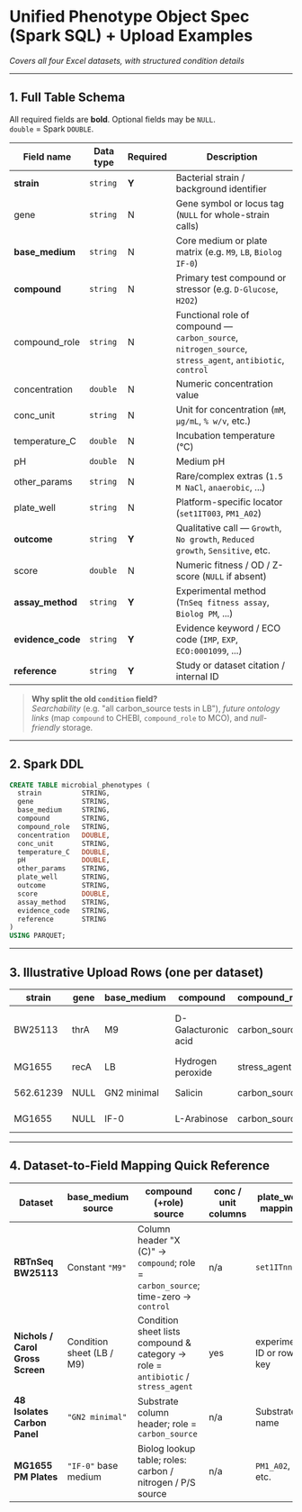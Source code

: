 # Unified Phenotype Object Spec (Spark SQL) + Upload Examples

*Covers all four Excel datasets, with structured condition details*

---

## 1. Full Table Schema

All required fields are **bold**. Optional fields may be `NULL`.  
`double` = Spark `DOUBLE`.

| Field name | Data type | Required | Description |
|------------|-----------|----------|-------------|
| **strain** | `string` | **Y** | Bacterial strain / background identifier |
| gene | `string` | N | Gene symbol or locus tag (`NULL` for whole-strain calls) |
| **base_medium** | `string` | N | Core medium or plate matrix (e.g. `M9`, `LB`, `Biolog IF-0`) |
| **compound** | `string` | N | Primary test compound or stressor (e.g. `D-Glucose`, `H2O2`) |
| compound_role | `string` | N | Functional role of compound — `carbon_source`, `nitrogen_source`, `stress_agent`, `antibiotic`, `control` |
| concentration | `double` | N | Numeric concentration value |
| conc_unit | `string` | N | Unit for concentration (`mM`, `µg/mL`, `% w/v`, etc.) |
| temperature_C | `double` | N | Incubation temperature (°C) |
| pH | `double` | N | Medium pH |
| other_params | `string` | N | Rare/complex extras (`1.5 M NaCl`, `anaerobic`, ...) |
| plate_well | `string` | N | Platform-specific locator (`set1IT003`, `PM1_A02`) |
| **outcome** | `string` | **Y** | Qualitative call — `Growth`, `No growth`, `Reduced growth`, `Sensitive`, etc. |
| score | `double` | N | Numeric fitness / OD / Z-score (`NULL` if absent) |
| **assay_method** | `string` | **Y** | Experimental method (`TnSeq fitness assay`, `Biolog PM`, ...) |
| **evidence_code** | `string` | **Y** | Evidence keyword / ECO code (`IMP`, `EXP`, `ECO:0001099`, ...) |
| **reference** | `string` | **Y** | Study or dataset citation / internal ID |

> **Why split the old `condition` field?**  
> *Searchability* (e.g. "all carbon_source tests in LB"), *future ontology links* (map `compound` to CHEBI, `compound_role` to MCO), and *null-friendly* storage.

---

## 2. Spark DDL

```sql
CREATE TABLE microbial_phenotypes (
  strain          STRING,
  gene            STRING,
  base_medium     STRING,
  compound        STRING,
  compound_role   STRING,
  concentration   DOUBLE,
  conc_unit       STRING,
  temperature_C   DOUBLE,
  pH              DOUBLE,
  other_params    STRING,
  plate_well      STRING,
  outcome         STRING,
  score           DOUBLE,
  assay_method    STRING,
  evidence_code   STRING,
  reference       STRING
)
USING PARQUET;
```

---

## 3. Illustrative Upload Rows (one per dataset)

| strain | gene | base_medium | compound | compound_role | concentration | conc_unit | temperature_C | pH | other_params | plate_well | outcome | score | assay_method | evidence_code | reference |
|--------|------|-------------|----------|---------------|---------------|-----------|---------------|----|--------------|-----------|---------|----|--------------|---------------|-----------|
| BW25113 | thrA | M9 | D-Galacturonic acid | carbon_source | NULL | NULL | 37 | NULL | NULL | set1IT018 | Reduced growth | -5.2 | TnSeq fitness assay | IMP | RB-TnSeq BW25113 2025 |
| MG1655 | recA | LB | Hydrogen peroxide | stress_agent | 0.5 | mM | 37 | NULL | NULL | Exp_H2O2 | Sensitive | -4.2 | Colony size screen | IMP | Nichols et al. 2011 |
| 562.61239 | NULL | GN2 minimal | Salicin | carbon_source | NULL | NULL | 37 | NULL | NULL | GN2_Salicin | No growth | NULL | Biolog GN2 panel | EXP | Argonne SDL 2024 |
| MG1655 | NULL | IF-0 | L-Arabinose | carbon_source | NULL | NULL | 37 | NULL | NULL | PM1_A02 | No growth | 0.00 | Biolog PM1 | ECO:0001099 | MG1655 PM 2025 |

---

## 4. Dataset-to-Field Mapping Quick Reference

| Dataset | base_medium source | compound (+role) source | conc / unit columns | plate_well mapping | Other notes |
|---------|-------------------|------------------------|---------------------|-------------------|-------------|
| **RBTnSeq BW25113** | Constant `"M9"` | Column header "X (C)" → `compound`; role = `carbon_source`; time-zero → `control` | n/a | `set1ITnnn` | May flag Time0 samples in `other_params` |
| **Nichols / Carol Gross Screen** | Condition sheet (LB / M9) | Condition sheet lists compound & category → role = `antibiotic` / `stress_agent` | yes | experiment ID or row key | Variable temps (e.g. 42°C) → `temperature_C` |
| **48 Isolates Carbon Panel** | `"GN2 minimal"` | Substrate column header; role = `carbon_source` | n/a | Substrate name | Binary growth; leave `score` NULL |
| **MG1655 PM Plates** | `"IF-0"` base medium | Biolog lookup table; roles: carbon / nitrogen / P/S source | n/a | `PM1_A02`, etc. | OD in `score`; Growth class → `outcome` |
